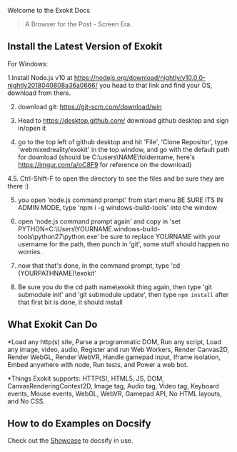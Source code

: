 Welcome to the Exokit Docs

> A Browser for the Post - Screen Era.

## Install the Latest Version of Exokit

For Windows:

  1.Install Node.js v10 at https://nodejs.org/download/nightly/v10.0.0-nightly2018040808a36a0666/ you head to that link and find your OS, download from there.

  2. download git: https://git-scm.com/download/win

  3. Head to https://desktop.github.com/ download github desktop and sign in/open it

  4. go to the top left of github desktop and hit 'File', 'Clone Repositor', type 'webmixedreality/exokit' in the top window, and go with the default path for download (should be C:\users\NAME\foldername, here's https://imgur.com/a/oC8F9 for reference on the download)

  4.5. Ctrl-Shift-F to open the directory to see the files and be sure they are there :)

  5. you open 'node.js command prompt' from start menu BE SURE ITS IN ADMIN MODE, type 'npm i -g windows-build-tools' into the window

  6. open 'node.js command prompt again' and copy in 'set PYTHON=C:\Users\YOURNAME\.windows-build-tools\python27\python.exe' be sure to replace YOURNAME with your username for the path, then punch in 'git', some stuff should happen no worries.

  7. now that that's done, in the command prompt, type 'cd (YOURPATHNAME)\exokit'

  8. Be sure you do the cd path name\exokit thing again, then type 'git submodule init' and 'git submodule update', then type `npm install` after that first bit is done, it should install


## What Exokit Can Do

*Load any http(s) site, Parse a programmatic DOM, Run any script, Load any image, video, audio, Register and run Web Workers, Render Canvas2D, Render WebGL, Render WebVR,  Handle gamepad input, Iframe isolation, Embed anywhere with node, Run tests, and Power a web bot.
  
*Things Exokit supports: HTTP(S), HTML5,  JS, DOM, CanvasRenderingContext2D, Image tag, Audio tag, Video tag,  Keyboard events, Mouse events, WebGL, WebVR, Gamepad API, No HTML layouts, and No CSS.


## How to do Examples on Docsify

Check out the [Showcase](https://github.com/QingWei-Li/docsify/#showcase) to docsify in use.
